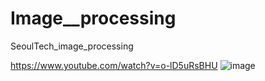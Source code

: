# Image__processing
SeoulTech_image_processing

https://www.youtube.com/watch?v=o-lD5uRsBHU
![image](https://user-images.githubusercontent.com/77150437/173024657-f0f773f6-2d06-48e3-8014-7f15a310db6e.png)
